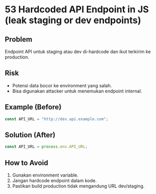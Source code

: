 # 53 Hardcoded API Endpoint in JS (leak staging or dev endpoints)

## Problem
Endpoint API untuk staging atau dev di-hardcode dan ikut terkirim ke production.

## Risk
- Potensi data bocor ke environment yang salah.
- Bisa digunakan attacker untuk menemukan endpoint internal.

## Example (Before)
```javascript
const API_URL = "http://dev.api.example.com";
```

## Solution (After)
```javascript
const API_URL = process.env.API_URL;
```

## How to Avoid
1. Gunakan environment variable.
2. Jangan hardcode endpoint dalam kode.
3. Pastikan build production tidak mengandung URL dev/staging.
